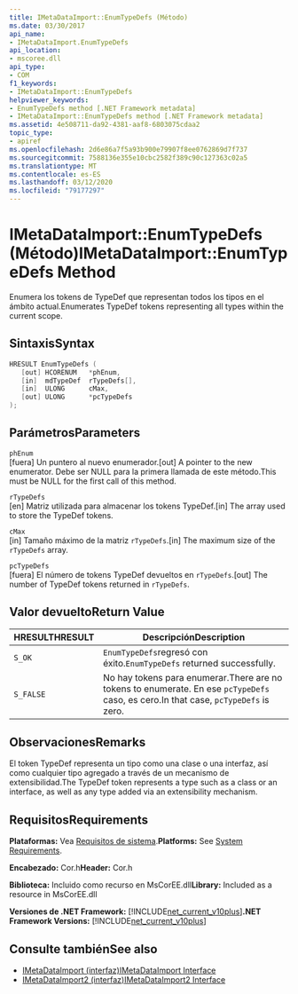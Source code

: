 ```yaml
---
title: IMetaDataImport::EnumTypeDefs (Método)
ms.date: 03/30/2017
api_name:
- IMetaDataImport.EnumTypeDefs
api_location:
- mscoree.dll
api_type:
- COM
f1_keywords:
- IMetaDataImport::EnumTypeDefs
helpviewer_keywords:
- EnumTypeDefs method [.NET Framework metadata]
- IMetaDataImport::EnumTypeDefs method [.NET Framework metadata]
ms.assetid: 4e508711-da92-4381-aaf8-6803075cdaa2
topic_type:
- apiref
ms.openlocfilehash: 2d6e86a7f5a93b900e79907f8ee0762869d7f737
ms.sourcegitcommit: 7588136e355e10cbc2582f389c90c127363c02a5
ms.translationtype: MT
ms.contentlocale: es-ES
ms.lasthandoff: 03/12/2020
ms.locfileid: "79177297"
---
```

# <a name="imetadataimportenumtypedefs-method"></a><span data-ttu-id="703e5-102">IMetaDataImport::EnumTypeDefs (Método)</span><span class="sxs-lookup"><span data-stu-id="703e5-102">IMetaDataImport::EnumTypeDefs Method</span></span>
<span data-ttu-id="703e5-103">Enumera los tokens de TypeDef que representan todos los tipos en el ámbito actual.</span><span class="sxs-lookup"><span data-stu-id="703e5-103">Enumerates TypeDef tokens representing all types within the current scope.</span></span>  
  
## <a name="syntax"></a><span data-ttu-id="703e5-104">Sintaxis</span><span class="sxs-lookup"><span data-stu-id="703e5-104">Syntax</span></span>  
  
```cpp  
HRESULT EnumTypeDefs (  
   [out] HCORENUM   *phEnum,
   [in]  mdTypeDef  rTypeDefs[],  
   [in]  ULONG      cMax,
   [out] ULONG      *pcTypeDefs  
);  
```  
  
## <a name="parameters"></a><span data-ttu-id="703e5-105">Parámetros</span><span class="sxs-lookup"><span data-stu-id="703e5-105">Parameters</span></span>  
 `phEnum`  
 <span data-ttu-id="703e5-106">[fuera] Un puntero al nuevo enumerador.</span><span class="sxs-lookup"><span data-stu-id="703e5-106">[out] A pointer to the new enumerator.</span></span> <span data-ttu-id="703e5-107">Debe ser NULL para la primera llamada de este método.</span><span class="sxs-lookup"><span data-stu-id="703e5-107">This must be NULL for the first call of this method.</span></span>  
  
 `rTypeDefs`  
 <span data-ttu-id="703e5-108">[en] Matriz utilizada para almacenar los tokens TypeDef.</span><span class="sxs-lookup"><span data-stu-id="703e5-108">[in] The array used to store the TypeDef tokens.</span></span>  
  
 `cMax`  
 <span data-ttu-id="703e5-109">[in] Tamaño máximo de la matriz `rTypeDefs`.</span><span class="sxs-lookup"><span data-stu-id="703e5-109">[in] The maximum size of the `rTypeDefs` array.</span></span>  
  
 `pcTypeDefs`  
 <span data-ttu-id="703e5-110">[fuera] El número de tokens TypeDef devueltos en `rTypeDefs`.</span><span class="sxs-lookup"><span data-stu-id="703e5-110">[out] The number of TypeDef tokens returned in `rTypeDefs`.</span></span>  
  
## <a name="return-value"></a><span data-ttu-id="703e5-111">Valor devuelto</span><span class="sxs-lookup"><span data-stu-id="703e5-111">Return Value</span></span>  
  
|<span data-ttu-id="703e5-112">HRESULT</span><span class="sxs-lookup"><span data-stu-id="703e5-112">HRESULT</span></span>|<span data-ttu-id="703e5-113">Descripción</span><span class="sxs-lookup"><span data-stu-id="703e5-113">Description</span></span>|  
|-------------|-----------------|  
|`S_OK`|<span data-ttu-id="703e5-114">`EnumTypeDefs`regresó con éxito.</span><span class="sxs-lookup"><span data-stu-id="703e5-114">`EnumTypeDefs` returned successfully.</span></span>|  
|`S_FALSE`|<span data-ttu-id="703e5-115">No hay tokens para enumerar.</span><span class="sxs-lookup"><span data-stu-id="703e5-115">There are no tokens to enumerate.</span></span> <span data-ttu-id="703e5-116">En ese `pcTypeDefs` caso, es cero.</span><span class="sxs-lookup"><span data-stu-id="703e5-116">In that case, `pcTypeDefs` is zero.</span></span>|  
  
## <a name="remarks"></a><span data-ttu-id="703e5-117">Observaciones</span><span class="sxs-lookup"><span data-stu-id="703e5-117">Remarks</span></span>  
 <span data-ttu-id="703e5-118">El token TypeDef representa un tipo como una clase o una interfaz, así como cualquier tipo agregado a través de un mecanismo de extensibilidad.</span><span class="sxs-lookup"><span data-stu-id="703e5-118">The TypeDef token represents a type such as a class or an interface, as well as any type added via an extensibility mechanism.</span></span>  
  
## <a name="requirements"></a><span data-ttu-id="703e5-119">Requisitos</span><span class="sxs-lookup"><span data-stu-id="703e5-119">Requirements</span></span>  
 <span data-ttu-id="703e5-120">**Plataformas:** Vea [Requisitos de sistema](../../../../docs/framework/get-started/system-requirements.md).</span><span class="sxs-lookup"><span data-stu-id="703e5-120">**Platforms:** See [System Requirements](../../../../docs/framework/get-started/system-requirements.md).</span></span>  
  
 <span data-ttu-id="703e5-121">**Encabezado:** Cor.h</span><span class="sxs-lookup"><span data-stu-id="703e5-121">**Header:** Cor.h</span></span>  
  
 <span data-ttu-id="703e5-122">**Biblioteca:** Incluido como recurso en MsCorEE.dll</span><span class="sxs-lookup"><span data-stu-id="703e5-122">**Library:** Included as a resource in MsCorEE.dll</span></span>  
  
 <span data-ttu-id="703e5-123">**Versiones de .NET Framework:** [!INCLUDE[net_current_v10plus](../../../../includes/net-current-v10plus-md.md)]</span><span class="sxs-lookup"><span data-stu-id="703e5-123">**.NET Framework Versions:** [!INCLUDE[net_current_v10plus](../../../../includes/net-current-v10plus-md.md)]</span></span>  
  
## <a name="see-also"></a><span data-ttu-id="703e5-124">Consulte también</span><span class="sxs-lookup"><span data-stu-id="703e5-124">See also</span></span>

- [<span data-ttu-id="703e5-125">IMetaDataImport (interfaz)</span><span class="sxs-lookup"><span data-stu-id="703e5-125">IMetaDataImport Interface</span></span>](../../../../docs/framework/unmanaged-api/metadata/imetadataimport-interface.md)
- [<span data-ttu-id="703e5-126">IMetaDataImport2 (interfaz)</span><span class="sxs-lookup"><span data-stu-id="703e5-126">IMetaDataImport2 Interface</span></span>](../../../../docs/framework/unmanaged-api/metadata/imetadataimport2-interface.md)
